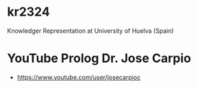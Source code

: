 # kr2324
Knowledger Representation at University of Huelva (Spain)


# YouTube Prolog Dr. Jose Carpio 
- https://www.youtube.com/user/josecarpioc
